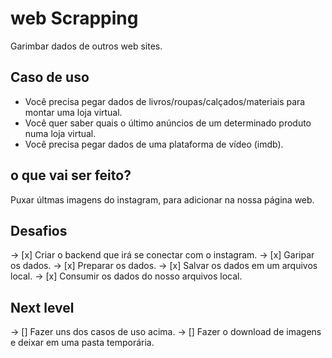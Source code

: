 # web Scrapping

Garimbar dados de outros web sites.

## Caso de uso

- Você precisa pegar dados de livros/roupas/calçados/materiais para montar uma loja virtual.
- Você quer saber quais o último anúncios de um determinado produto numa loja virtual.
- Você precisa pegar dados de uma plataforma de vídeo (imdb).

## o que vai ser feito?

Puxar últmas imagens do instagram, para adicionar na nossa página web.

## Desafios

-> [x] Criar o backend que irá se conectar com o instagram.
-> [x] Garipar os dados.
-> [x] Preparar os dados.
-> [x] Salvar os dados em um arquivos local.
-> [x] Consumir os dados do nosso arquivos local.

## Next level

-> [] Fazer uns dos casos de uso acima.
-> [] Fazer o download de imagens e deixar em uma pasta temporária.
